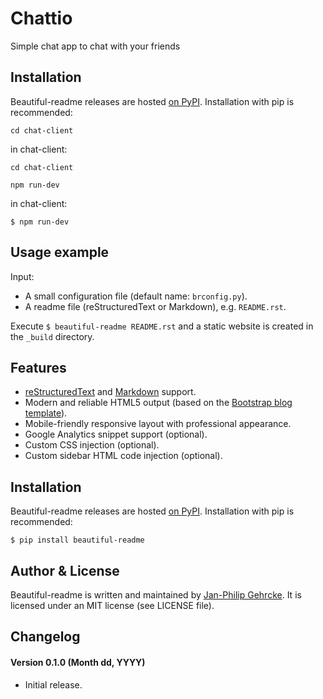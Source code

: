[//]: # (prerequisites commands:)

[//]: # (    npm i)

[//]: # (    for mac users:)

[//]: # (        brew tap mongodb/brew*)

[//]: # (        brew install mongodb-community*)

[//]: # (        brew services start mongodb-community*)

[//]: # (    )
[//]: # ()
[//]: # (in chat client folder run this:)

[//]: # (    npm run dev)

[//]: # ()
[//]: # (in chat server folder run this:)

[//]: # (    npm run dev)

# Chattio #
Simple chat app to chat with your friends

## Installation ##
Beautiful-readme releases are hosted [on PyPI](https://pypi.python.org/pypi/beautiful-readme). Installation with pip is recommended:
```
cd chat-client
```

in chat-client:
```
cd chat-client
```

```
npm run-dev
```



in chat-client:
```
$ npm run-dev
```




## Usage example ##
Input:

- A small configuration file (default name: `brconfig.py`).
- A readme file (reStructuredText or Markdown), e.g. `README.rst`.

Execute `$ beautiful-readme README.rst` and a static website is created in the
`_build` directory.


## Features ##
- [reStructuredText](http://en.wikipedia.org/wiki/ReStructuredText) and [Markdown](http://en.wikipedia.org/wiki/Markdown) support.
- Modern and reliable HTML5 output (based on the [Bootstrap blog template](http://getbootstrap.com/examples/blog/)).
- Mobile-friendly responsive layout with professional appearance.
- Google Analytics snippet support (optional).
- Custom CSS injection (optional).
- Custom sidebar HTML code injection (optional).


## Installation ##
Beautiful-readme releases are hosted [on PyPI](https://pypi.python.org/pypi/beautiful-readme). Installation with pip is recommended:

```
$ pip install beautiful-readme
```



## Author & License
Beautiful-readme is written and maintained by [Jan-Philip Gehrcke](http://gehrcke.de>). It is licensed under an MIT license (see LICENSE file).


## Changelog ##
#### Version 0.1.0 (Month dd, YYYY) ####
- Initial release.

